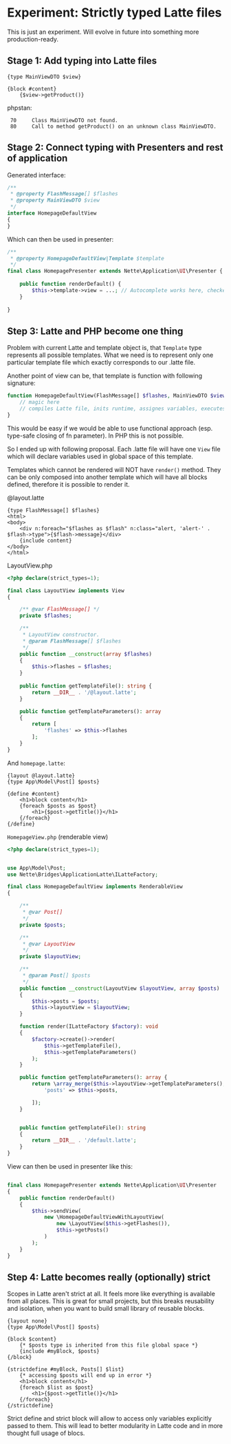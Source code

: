 Experiment: Strictly typed Latte files
======================================

This is just an experiment. Will evolve in future into something more production-ready.

## Stage 1: Add typing into Latte files

```latte
{type MainViewDTO $view}

{block #content}
    {$view->getProduct()}
```

phpstan:
```
 70     Class MainViewDTO not found.       
 80     Call to method getProduct() on an unknown class MainViewDTO.  
```

## Stage 2: Connect typing with Presenters and rest of application

Generated interface:

````php
/**
 * @property FlashMessage[] $flashes
 * @property MainViewDTO $view
 */
interface HomepageDefaultView
{
}
````

Which can then be used in presenter:
````php
/**
 * @property HomepageDefaultView|Template $template
 */
final class HomepagePresenter extends Nette\Application\UI\Presenter {
	
	public function renderDefault() {
		$this->template->view = ...; // Autocomplete works here, checked by PHPStan
	}
	
}
````


## Step 3: Latte and PHP become one thing

Problem with current Latte and template object is, that `Template` type represents all possible templates. What we need is to represent only one particular template file which exactly corresponds to our .latte file.

Another point of view can be, that template is function with following signature:

````php
function HomepageDefaultView(FlashMessage[] $flashes, MainViewDTO $view): string {
	// magic here
	// compiles Latte file, inits runtime, assignes variables, executes template and ends up with rendered data
}
````

This would be easy if we would be able to use functional approach (esp. type-safe closing of fn parameter). In PHP this is not possible.

So I ended up with following proposal. Each .latte file will have one `View` file which will declare variables used in global space of this template.

Templates which cannot be rendered will NOT have `render()` method. They can be only composed into another template which will have all blocks defined, therefore it is possible to render it.


@layout.latte
````latte
{type FlashMessage[] $flashes}
<html>
<body>
	<div n:foreach="$flashes as $flash" n:class="alert, 'alert-' . $flash->type">{$flash->message}</div>
	{include content}
</body>
</html>
````

LayoutView.php
````php
<?php declare(strict_types=1);

final class LayoutView implements View
{

	/** @var FlashMessage[] */
	private $flashes;

	/**
	 * LayoutView constructor.
	 * @param FlashMessage[] $flashes
	 */
	public function __construct(array $flashes)
	{
		$this->flashes = $flashes;
	}
	
	public function getTemplateFile(): string {
		return __DIR__ . '/@layout.latte';
	}

	public function getTemplateParameters(): array
	{
		return [
			'flashes' => $this->flashes
		];
	}
}
````


And `homepage.latte`:

````latte
{layout @layout.latte}
{type App\Model\Post[] $posts}

{define #content}
	<h1>block content</h1>
	{foreach $posts as $post}
		<h1>{$post->getTitle()}</h1>
	{/foreach}
{/define}
````

`HomepageView.php` (renderable view)
````php
<?php declare(strict_types=1);


use App\Model\Post;
use Nette\Bridges\ApplicationLatte\ILatteFactory;

final class HomepageDefaultView implements RenderableView
{

	/**
	 * @var Post[]
	 */
	private $posts;

	/**
	 * @var LayoutView
	 */
	private $layoutView;

	/**
	 * @param Post[] $posts
	 */
	public function __construct(LayoutView $layoutView, array $posts)
	{
		$this->posts = $posts;
		$this->layoutView = $layoutView;
	}

	function render(ILatteFactory $factory): void
	{
		$factory->create()->render(
			$this->getTemplateFile(),
			$this->getTemplateParameters()
		);
	}

	public function getTemplateParameters(): array {
		return \array_merge($this->layoutView->getTemplateParameters(), [
			'posts' => $this->posts,

		]);
	}


	public function getTemplateFile(): string
	{
		return __DIR__ . '/default.latte';
	}
}

````

View can then be used in presenter like this:

````php

final class HomepagePresenter extends Nette\Application\UI\Presenter
{
	public function renderDefault()
	{
		$this->sendView(
			new \HomepageDefaultViewWithLayoutView(
				new \LayoutView($this->getFlashes()),
				$this->getPosts()
			)
		);
	}
}
````



## Step 4: Latte becomes really (optionally) strict

Scopes in Latte aren't strict at all. It feels more like everything is available from all places. This is great for small projects, but this breaks reusability and isolation, when you want to build small library of reusable blocks.

````latte
{layout none}
{type App\Model\Post[] $posts}

{block $content}
	{* $posts type is inherited from this file global space *}
	{include #myBlock, $posts}
{/block}

{strictdefine #myBlock, Posts[] $list}
	{* accessing $posts will end up in error *}
	<h1>block content</h1>
	{foreach $list as $post}
		<h1>{$post->getTitle()}</h1>
	{/foreach}
{/strictdefine}
````

Strict define and strict block will allow to access only variables explicitly passed to them. This will lead to better modularity in Latte code and in more thought full usage of blocs.
